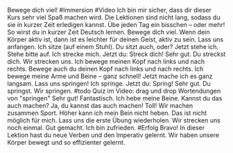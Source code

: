 Bewege dich viel! #Immersion #Video
Ich bin mir sicher, dass dir dieser Kurs sehr viel Spaß machen wird.
Die Lektionen sind nicht lang, sodass du sie in kurzer Zeit erledigen kannst.
Übe jeden Tag ein bisschen – oder mehr!
So wirst du in kurzer Zeit Deutsch lernen.
Bewege dich viel.
Wenn dein Körper aktiv ist, dann ist es leichter für deinen Geist, aktiv zu sein.
Lass uns anfangen.
Ich sitze (auf einem Stuhl). Du sitzt auch, oder?
Jetzt stehe ich. Stehe bitte auf.
Ich strecke mich.
Jetzt du: Streck dich!
Sehr gut. Du streckst dich.
Wir strecken uns.
Ich bewege meinen Kopf nach links und nach rechts.
Bewege auch du deinen Kopf nach links und nach rechts.
Ich bewege meine Arme und Beine – ganz schnell!
Jetzt mache ich es ganz langsam.
Lass uns springen!
Ich springe.
Jetzt du: Spring!
Sehr gut. Du springst.
Wir springen.
#todo Quiz im Video: drag und drop Wortendungen von "springen"
Sehr gut! Fantastisch.
Ich hebe meine Beine.
Kannst du das auch machen?
Ja, du kannst das auch machen! Toll!
Wir machen zusammen Sport.
Höher kann ich mein Bein nicht heben. Das ist nicht möglich für mich.
Lass uns die erste Übung wiederholen. Wir strecken uns noch einmal.
Gut gemacht. Ich bin zufrieden.
#Erfolg Bravo! In dieser Lektion hast du neue Verben und den Imperativ gelernt. Wir haben unsere Körper bewegt und so effizienter gelernt.